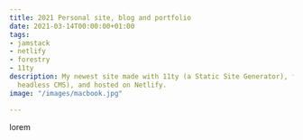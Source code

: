 ```yaml
---
title: 2021 Personal site, blog and portfolio
date: 2021-03-14T00:00:00+01:00
tags:
- jamstack
- netlify
- forestry
- 11ty
description: My newest site made with 11ty (a Static Site Generator), forestry (a
  headless CMS), and hosted on Netlify.
image: "/images/macbook.jpg"

---
```

lorem